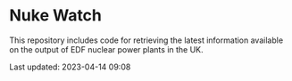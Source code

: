 # Nuke Watch

This repository includes code for retrieving the latest information available on the output of EDF nuclear power plants in the UK.

Last updated: 2023-04-14 09:08
